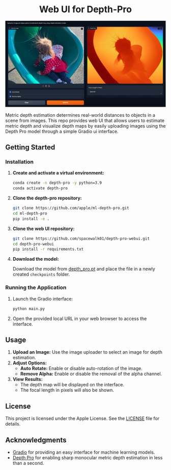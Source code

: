 <h1 align="center">Web UI for Depth-Pro</h1>

<p align="center">
  <img src="./ui.jpg" alt="Web UI for Depth-Pro Depth Estimation" />
</p>

Metric depth estimation determines real-world distances to objects in a scene from images. This repo provides web UI that allows users to estimate metric depth and visualize depth maps by easily uploading images using the Depth Pro model through a simple Gradio ui interface.

## Getting Started

### Installation

1. **Create and activate a virtual environment:**

   ```bash
   conda create -n depth-pro -y python=3.9
   conda activate depth-pro
   ```

2. **Clone the depth-pro repository:**

   ```bash
   git clone https://github.com/apple/ml-depth-pro.git
   cd ml-depth-pro
   pip install -e .
   ```

3. **Clone the web UI repository:**

   ```bash
   git clone https://github.com/spacewalk01/depth-pro-webui.git
   cd depth-pro-webui
   pip install -r requirements.txt
   ```

4. **Download the model:**

   Download the model from [depth_pro.pt](https://ml-site.cdn-apple.com/models/depth-pro/depth_pro.pt) and place the file in a newly created `checkpoints` folder.

### Running the Application

1. Launch the Gradio interface:

   ```bash
   python main.py
   ```

2. Open the provided local URL in your web browser to access the interface.

## Usage

1. **Upload an Image:** Use the image uploader to select an image for depth estimation.
2. **Adjust Options:**
   - **Auto Rotate:** Enable or disable auto-rotation of the image.
   - **Remove Alpha:** Enable or disable the removal of the alpha channel.
3. **View Results:**
   - The depth map will be displayed on the interface.
   - The focal length in pixels will also be shown.

## License

This project is licensed under the Apple License. See the [LICENSE](LICENSE) file for details.

## Acknowledgments

- [Gradio](https://www.gradio.app/) for providing an easy interface for machine learning models.
- [Depth Pro](https://github.com/apple/ml-depth-pro.git) for enabling sharp monocular metric depth estimation in less than a second.
